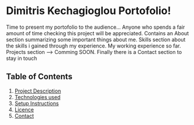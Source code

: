 # Dimitris Kechagioglou Portofolio!
Time to present my portofolio to the audience... 
Anyone who spends a fair amount of time checking this project will be appreciated.
Contains an About section summarizing some important things about me. Skills section about the skills i gained through my experience. My working experience so far. Projects section --> Comming SOON. Finally there is a Contact section to stay in touch

## Table of Contents 
1. [Project Description](#project-description)
2. [Technologies used](#technologies-used)
3. [Setup Instructions](#setup-instructions)
4. [Licence](#licence)
5. [Contact](#contact)


